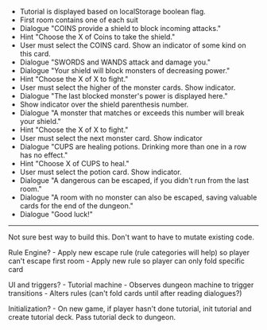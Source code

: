 - Tutorial is displayed based on localStorage boolean flag.
- First room contains one of each suit
- Dialogue "COINS provide a shield to block incoming attacks."
- Hint "Choose the X of Coins to take the shield."
- User must select the COINS card. Show an indicator of some kind on this card.
- Dialogue "SWORDS and WANDS attack and damage you."
- Dialogue "Your shield will block monsters of decreasing power."
- Hint "Choose the X of X to fight."
- User must select the higher of the monster cards. Show indicator.
- Dialogue "The last blocked monster's power is displayed here."
- Show indicator over the shield parenthesis number.
- Dialogue "A monster that matches or exceeds this number will break your shield."
- Hint "Choose the X of X to fight."
- User must select the next monster card. Show indicator
- Dialogue "CUPS are healing potions. Drinking more than one in a row has no effect."
- Hint "Choose X of CUPS to heal."
- User must select the potion card. Show indicator.
- Dialogue "A dangerous can be escaped, if you didn't run from the last room."
- Dialogue "A room with no monster can also be escaped, saving valuable cards for the end of the dungeon."
- Dialogue "Good luck!"

----

Not sure best way to build this.
Don't want to have to mutate existing code.

Rule Engine?
    - Apply new escape rule (rule categories will help) so player can't escape first room
    - Apply new rule so player can only fold specific card

UI and triggers?
    - Tutorial machine
        - Observes dungeon machine to trigger transitions
        - Alters rules (can't fold cards until after reading dialogues?)

Initialization?
    - On new game, if player hasn't done tutorial, init tutorial and create tutorial deck. Pass tutorial deck to dungeon.